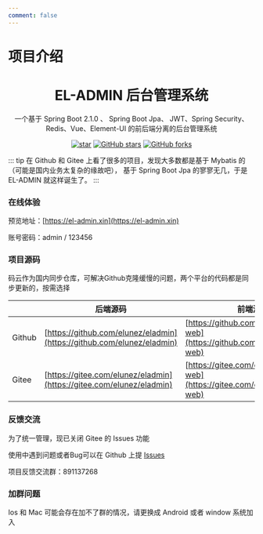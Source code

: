```yaml
---
comment: false 
---
```


# 项目介绍
<center><h1>EL-ADMIN 后台管理系统</h1></center>
<center><p>一个基于 Spring Boot 2.1.0 、 Spring Boot Jpa、 JWT、Spring Security、Redis、Vue、Element-UI 的前后端分离的后台管理系统</p></center>
<center>

[![star](https://gitee.com/elunez/eladmin/badge/star.svg?theme=white)](https://gitee.com/elunez/eladmin)
[![GitHub stars](https://img.shields.io/github/stars/elunez/eladmin.svg?style=social&label=Stars)](https://github.com/elunez/eladmin)
[![GitHub forks](https://img.shields.io/github/forks/elunez/eladmin.svg?style=social&label=Fork)](https://github.com/elunez/eladmin)

</center>

::: tip
在 Github 和 Gitee 上看了很多的项目，发现大多数都是基于 Mybatis 的（可能是国内业务太复杂的缘故吧），
基于 Spring Boot Jpa 的寥寥无几，于是 EL-ADMIN 就这样诞生了。
:::

### 在线体验
预览地址：[https://el-admin.xin](https://el-admin.xin)

账号密码：admin / 123456

### 项目源码

码云作为国内同步仓库，可解决Github克隆缓慢的问题，两个平台的代码都是同步更新的，按需选择

|     |   后端源码  |   前端源码  |
|---  |--- | --- |
|  Github  |  [https://github.com/elunez/eladmin](https://github.com/elunez/eladmin)   |  [https://github.com/elunez/eladmin-web](https://github.com/elunez/eladmin-web)  |
|  Gitee   |  [https://gitee.com/elunez/eladmin](https://gitee.com/elunez/eladmin)   | [https://gitee.com/elunez/eladmin-web](https://gitee.com/elunez/eladmin-web) |

### 反馈交流

为了统一管理，现已关闭 Gitee 的 Issues 功能

使用中遇到问题或者Bug可以在 Github 上提 [Issues](https://github.com/elunez/eladmin/issues)

项目反馈交流群：891137268

### 加群问题
Ios 和 Mac 可能会存在加不了群的情况，请更换成 Android 或者 window 系统加入
